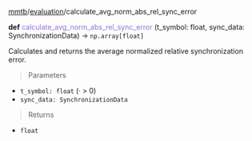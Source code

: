 [mmtb](../../../README.md)/[evaluation](../../evaluation.md)/calculate_avg_norm_abs_rel_sync_error

**def** <span style="color:mediumpurple;">calculate_avg_norm_abs_rel_sync_error</span>
 (t_symbol: float, sync_data: SynchronizationData) &rarr; `np.array[float]`

Calculates and returns the average normalized relative synchronization error.

> Parameters

+ `t_symbol: float` (&middot; > 0)
+ `sync_data: SynchronizationData`

> Returns

+ `float`